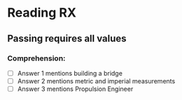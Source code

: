 # Reading RX

## Passing requires all values

### Comprehension:
* [ ] Answer 1 mentions building a bridge
* [ ] Answer 2 mentions metric and imperial measurements
* [ ] Answer 3 mentions Propulsion Engineer
